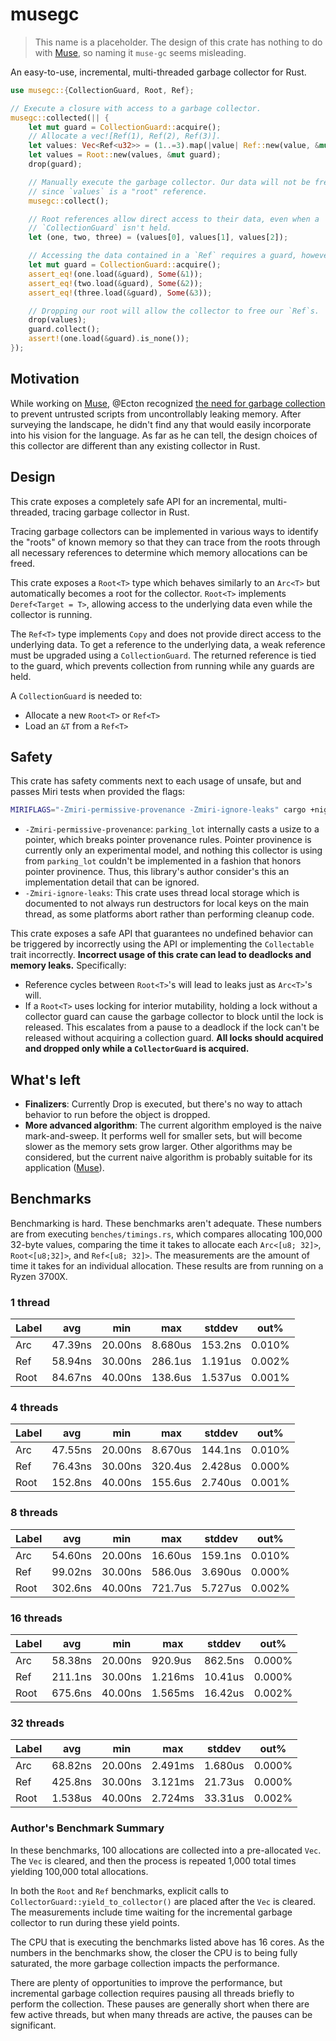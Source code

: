 # musegc

> This name is a placeholder. The design of this crate has nothing to do with
> [Muse][muse], so naming it `muse-gc` seems misleading.

An easy-to-use, incremental, multi-threaded garbage collector for Rust.

```rust
use musegc::{CollectionGuard, Root, Ref};

// Execute a closure with access to a garbage collector.
musegc::collected(|| {
    let mut guard = CollectionGuard::acquire();
    // Allocate a vec![Ref(1), Ref(2), Ref(3)].
    let values: Vec<Ref<u32>> = (1..=3).map(|value| Ref::new(value, &mut guard)).collect();
    let values = Root::new(values, &mut guard);
    drop(guard);

    // Manually execute the garbage collector. Our data will not be freed,
    // since `values` is a "root" reference.
    musegc::collect();

    // Root references allow direct access to their data, even when a
    // `CollectionGuard` isn't held.
    let (one, two, three) = (values[0], values[1], values[2]);

    // Accessing the data contained in a `Ref` requires a guard, however.
    let mut guard = CollectionGuard::acquire();
    assert_eq!(one.load(&guard), Some(&1));
    assert_eq!(two.load(&guard), Some(&2));
    assert_eq!(three.load(&guard), Some(&3));

    // Dropping our root will allow the collector to free our `Ref`s.
    drop(values);
    guard.collect();
    assert!(one.load(&guard).is_none());
});
```

## Motivation

While working on [Muse][muse], @Ecton recognized [the need for garbage
collection][gc-issue] to prevent untrusted scripts from uncontrollably leaking
memory. After surveying the landscape, he didn't find any that would easily
incorporate into his vision for the language. As far as he can tell, the design
choices of this collector are different than any existing collector in Rust.

## Design

This crate exposes a completely safe API for an incremental, multi-threaded,
tracing garbage collector in Rust.

Tracing garbage collectors can be implemented in various ways to identify the
"roots" of known memory so that they can trace from the roots through all
necessary references to determine which memory allocations can be freed.

This crate exposes a `Root<T>` type which behaves similarly to an `Arc<T>` but
automatically becomes a root for the collector. `Root<T>` implements
`Deref<Target = T>`, allowing access to the underlying data even while the
collector is running.

The `Ref<T>` type implements `Copy` and does not provide direct access to the
underlying data. To get a reference to the underlying data, a weak reference
must be upgraded using a `CollectionGuard`. The returned reference is tied to
the guard, which prevents collection from running while any guards are held.

A `CollectionGuard` is needed to:

- Allocate a new `Root<T>` or `Ref<T>`
- Load an `&T` from a `Ref<T>`

## Safety

This crate has safety comments next to each usage of unsafe, but and passes Miri
tests when provided the flags:

```sh
MIRIFLAGS="-Zmiri-permissive-provenance -Zmiri-ignore-leaks" cargo +nightly miri test
```

- `-Zmiri-permissive-provenance`: `parking_lot` internally casts a usize to a
  pointer, which breaks pointer provenance rules. Pointer provinence is
  currently only an experimental model, and nothing this collector is using
  from `parking_lot` couldn't be implemented in a fashion that honors pointer
  provinence. Thus, this library's author consider's this an implementation
  detail that can be ignored.
- `-Zmiri-ignore-leaks`: This crate uses thread local storage which is
  documented to not always run destructors for local keys on the main thread, as
  some platforms abort rather than performing cleanup code.

This crate exposes a safe API that guarantees no undefined behavior can be
triggered by incorrectly using the API or implementing the `Collectable` trait
incorrectly. **Incorrect usage of this crate can lead to deadlocks and memory
leaks.** Specifically:

- Reference cycles between `Root<T>`'s will lead to leaks just as `Arc<T>`'s
  will.
- If a `Root<T>` uses locking for interior mutability, holding a lock without
  a collector guard can cause the garbage collector to block until the lock is
  released. This escalates from a pause to a deadlock if the lock can't be
  released without acquiring a collection guard. **All locks should acquired and
  dropped only while a `CollectorGuard` is acquired.**

## What's left

- **Finalizers**: Currently Drop is executed, but there's no way to attach
  behavior to run before the object is dropped.
- **More advanced algorithm**: The current algorithm employed is the naive
  mark-and-sweep. It performs well for smaller sets, but will become slower as
  the memory sets grow larger. Other algorithms may be considered, but the
  current naive algorithm is probably suitable for its application
  ([Muse][muse]).

## Benchmarks

Benchmarking is hard. These benchmarks aren't adequate. These numbers are from
executing `benches/timings.rs`, which compares allocating 100,000 32-byte values,
comparing the time it takes to allocate each `Arc<[u8; 32]>`, `Root<[u8;32]>`,
and `Ref<[u8; 32]>`. The measurements are the amount of time it takes for an
individual allocation. These results are from running on a Ryzen 3700X.

### 1 thread

| Label | avg     | min     | max     | stddev  | out%   |
|-------|---------|---------|---------|---------|--------|
| Arc   | 47.39ns | 20.00ns | 8.680us | 153.2ns | 0.010% |
| Ref   | 58.94ns | 30.00ns | 286.1us | 1.191us | 0.002% |
| Root  | 84.67ns | 40.00ns | 138.6us | 1.537us | 0.001% |

### 4 threads

| Label | avg     | min     | max     | stddev  | out%   |
|-------|---------|---------|---------|---------|--------|
| Arc   | 47.55ns | 20.00ns | 8.670us | 144.1ns | 0.010% |
| Ref   | 76.43ns | 30.00ns | 320.4us | 2.428us | 0.000% |
| Root  | 152.8ns | 40.00ns | 155.6us | 2.740us | 0.001% |

### 8 threads

| Label | avg     | min     | max     | stddev  | out%   |
|-------|---------|---------|---------|---------|--------|
| Arc   | 54.60ns | 20.00ns | 16.60us | 159.1ns | 0.010% |
| Ref   | 99.02ns | 30.00ns | 586.0us | 3.690us | 0.000% |
| Root  | 302.6ns | 40.00ns | 721.7us | 5.727us | 0.002% |

### 16 threads

| Label | avg     | min     | max     | stddev  | out%   |
|-------|---------|---------|---------|---------|--------|
| Arc   | 58.38ns | 20.00ns | 920.9us | 862.5ns | 0.000% |
| Ref   | 211.1ns | 30.00ns | 1.216ms | 10.41us | 0.000% |
| Root  | 675.6ns | 40.00ns | 1.565ms | 16.42us | 0.002% |

### 32 threads

| Label | avg     | min     | max     | stddev  | out%   |
|-------|---------|---------|---------|---------|--------|
| Arc   | 68.82ns | 20.00ns | 2.491ms | 1.680us | 0.000% |
| Ref   | 425.8ns | 30.00ns | 3.121ms | 21.73us | 0.000% |
| Root  | 1.538us | 40.00ns | 2.724ms | 33.31us | 0.002% |

### Author's Benchmark Summary

In these benchmarks, 100 allocations are collected into a pre-allocated `Vec`.
The `Vec` is cleared, and then the process is repeated 1,000 total times
yielding 100,000 total allocations.

In both the `Root` and `Ref` benchmarks, explicit calls to
`CollectorGuard::yield_to_collector()` are placed after the `Vec` is cleared.
The measurements include time waiting for the incremental garbage collector to
run during these yield points.

The CPU that is executing the benchmarks listed above has 16 cores. As the
numbers in the benchmarks show, the closer the CPU is to being fully saturated,
the more garbage collection impacts the performance.

There are plenty of opportunities to improve the performance, but incremental
garbage collection requires pausing all threads briefly to perform the
collection. These pauses are generally short when there are few active threads,
but when many threads are active, the pauses can be significant.

[muse]: https://github.com/khonsulabs/muse
[gc-issue]: https://github.com/khonsulabs/muse/issues/4
